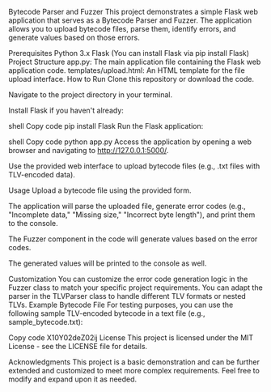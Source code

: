 Bytecode Parser and Fuzzer
This project demonstrates a simple Flask web application that serves as a Bytecode Parser and Fuzzer. The application allows you to upload bytecode files, parse them, identify errors, and generate values based on those errors.

Prerequisites
Python 3.x
Flask (You can install Flask via pip install Flask)
Project Structure
app.py: The main application file containing the Flask web application code.
templates/upload.html: An HTML template for the file upload interface.
How to Run
Clone this repository or download the code.

Navigate to the project directory in your terminal.

Install Flask if you haven't already:

shell
Copy code
pip install Flask
Run the Flask application:

shell
Copy code
python app.py
Access the application by opening a web browser and navigating to http://127.0.0.1:5000/.

Use the provided web interface to upload bytecode files (e.g., .txt files with TLV-encoded data).

Usage
Upload a bytecode file using the provided form.

The application will parse the uploaded file, generate error codes (e.g., "Incomplete data," "Missing size," "Incorrect byte length"), and print them to the console.

The Fuzzer component in the code will generate values based on the error codes.

The generated values will be printed to the console as well.

Customization
You can customize the error code generation logic in the Fuzzer class to match your specific project requirements.
You can adapt the parser in the TLVParser class to handle different TLV formats or nested TLVs.
Example Bytecode File
For testing purposes, you can use the following sample TLV-encoded bytecode in a text file (e.g., sample_bytecode.txt):

Copy code
X10Y02deZ02ij
License
This project is licensed under the MIT License - see the LICENSE file for details.

Acknowledgments
This project is a basic demonstration and can be further extended and customized to meet more complex requirements. Feel free to modify and expand upon it as needed.
